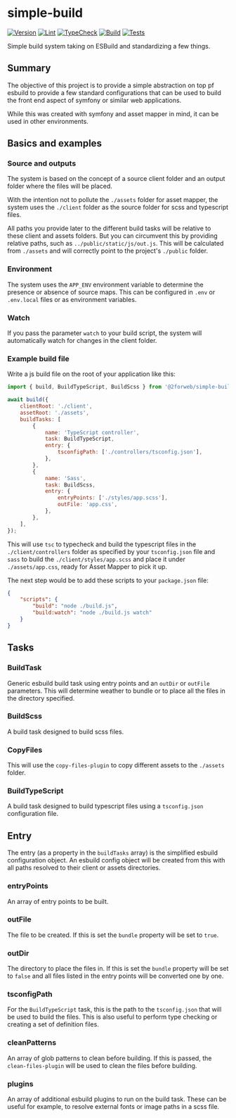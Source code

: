 # simple-build

[![Version](https://img.shields.io/badge/version-1.0.0-blue.svg)](https://github.com/2forWeb/simple-build)
[![Lint](https://github.com/2forWeb/simple-build/actions/workflows/lint.yaml/badge.svg)](https://github.com/2forWeb/simple-build/actions/workflows/lint.yaml)
[![TypeCheck](https://github.com/2forWeb/simple-build/actions/workflows/typecheck.yaml/badge.svg)](https://github.com/2forWeb/simple-build/actions/workflows/typecheck.yaml)
[![Build](https://github.com/2forWeb/simple-build/actions/workflows/build.yaml/badge.svg)](https://github.com/2forWeb/simple-build/actions/workflows/build.yaml)
[![Tests](https://github.com/2forWeb/simple-build/actions/workflows/tests.yaml/badge.svg)](https://github.com/2forWeb/simple-build/actions/workflows/tests.yaml)

Simple build system taking on ESBuild and standardizing a few things.

## Summary

The objective of this project is to provide a simple abstraction on top pf
esbuild to provide a few standard configurations that can be used to build
the front end aspect of symfony or similar web applications.

While this was created with symfony and asset mapper in mind, it can be used
in other environments.

## Basics and examples

### Source and outputs

The system is based on the concept of a source client folder and an output
folder where the files will be placed.

With the intention not to pollute the `./assets` folder for asset mapper,
the system uses the `./client` folder as the source folder for scss and
typescript files.

All paths you provide later to the different build tasks will be relative
to these client and assets folders. But you can circumvent this by
providing relative paths, such as `../public/static/js/out.js`. This will
be calculated from `./assets` and will correctly point to the project's
`./public` folder.

### Environment

The system uses the `APP_ENV` environment variable to determine the
presence or absence of source maps. This can be configured in `.env` or
`.env.local` files or as environment variables.

### Watch

If you pass the parameter `watch` to your build script, the system will
automatically watch for changes in the client folder.

### Example build file

Write a js build file on the root of your application like this:

```javascript
import { build, BuildTypeScript, BuildScss } from '@2forweb/simple-build';

await build({
    clientRoot: './client',
    assetRoot: './assets',
    buildTasks: [
        {
            name: 'TypeScript controller',
            task: BuildTypeScript,
            entry: {
                tsconfigPath: ['./controllers/tsconfig.json'],
            },
        },
        {
            name: 'Sass',
            task: BuildScss,
            entry: {
                entryPoints: ['./styles/app.scss'],
                outFile: 'app.css',
            },
        },
    ],
});
```

This will use `tsc` to typecheck and build the typescript files in the
`./client/controllers` folder as specified by your `tsconfig.json` file
and `sass` to build the `./client/styles/app.scss` and place it under
`./assets/app.css`, ready for Asset Mapper to pick it up.

The next step would be to add these scripts to your `package.json` file:

```json
{
    "scripts": {
        "build": "node ./build.js",
        "build:watch": "node ./build.js watch"
    }
}
```

## Tasks

### BuildTask

Generic esbuild build task using entry points and an `outDir` or `outFile`
parameters. This will determine weather to bundle or to place all the files
in the directory specified.

### BuildScss

A build task designed to build scss files.

### CopyFiles

This will use the `copy-files-plugin` to copy different assets to
the `./assets` folder.

### BuildTypeScript

A build task designed to build typescript files using a `tsconfig.json` 
configuration file.

## Entry

The entry (as a property in the `buildTasks` array) is the simplified
esbuild configuration object. An esbuild config object will be
created from this with all paths resolved to their client or assets
directories.

### entryPoints

An array of entry points to be built.

### outFile

The file to be created. If this is set the `bundle` property will be
set to `true`.

### outDir

The directory to place the files in. If this is set the `bundle` property
will be set to `false` and all files listed in the entry points will be
converted one by one.

### tsconfigPath

For the `BuildTypeScript` task, this is the path to the `tsconfig.json`
that will be used to build the files. This is also useful to perform
type checking or creating a set of definition files.

### cleanPatterns

An array of glob patterns to clean before building. If this is passed,
the `clean-files-plugin` will be used to clean the files before building.

### plugins

An array of additional esbuild plugins to run on the build task. These
can be useful for example, to resolve external fonts or image paths
in a scss file.
